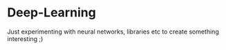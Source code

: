 # Deep-Learning
Just experimenting with neural networks, libraries etc to create something interesting ;)
